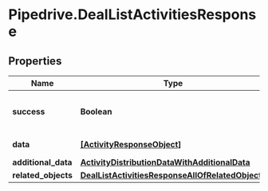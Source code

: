 # Pipedrive.DealListActivitiesResponse

## Properties

Name | Type | Description | Notes
------------ | ------------- | ------------- | -------------
**success** | **Boolean** | If the response is successful or not | [optional] 
**data** | [**[ActivityResponseObject]**](ActivityResponseObject.md) | The array of activities | [optional] 
**additional_data** | [**ActivityDistributionDataWithAdditionalData**](ActivityDistributionDataWithAdditionalData.md) |  | [optional] 
**related_objects** | [**DealListActivitiesResponseAllOfRelatedObjects**](DealListActivitiesResponseAllOfRelatedObjects.md) |  | [optional] 


